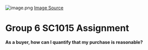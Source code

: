 ![image.png](attachment:image.png)
[Image Source](https://www.istockphoto.com/photos/choose-car)

# Group 6 SC1015 Assignment


__As a buyer, how can I quantify that my purchase is reasonable?__

<br>
